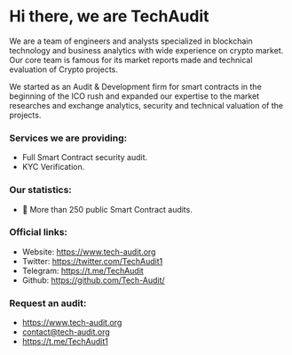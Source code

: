 # Hi there, we are TechAudit

We are a team of engineers and analysts specialized in blockchain technology and business analytics with wide experience on crypto market. Our core team is famous for its market reports made and technical evaluation of Crypto projects.
 
We started as an Audit & Development firm for smart contracts in the beginning of the ICO rush and expanded our expertise to the market researches and exchange analytics, security and technical valuation of the projects.

### Services we are providing:
- Full Smart Contract security audit.
- KYC Verification.

### Our statistics:
- 🚀 More than 250 public Smart Contract audits.

### Official links:
- Website: https://www.tech-audit.org
- Twitter: https://twitter.com/TechAudit1
- Telegram: https://t.me/TechAudit
- Github: https://github.com/Tech-Audit/

### Request an audit:
- https://www.tech-audit.org
- contact@tech-audit.org
- https://t.me/TechAudit1
<!---
Tech-Audit/Tech-Audit is a ✨ special ✨ repository because its `README.md` (this file) appears on your GitHub profile.
You can click the Preview link to take a look at your changes.
--->
